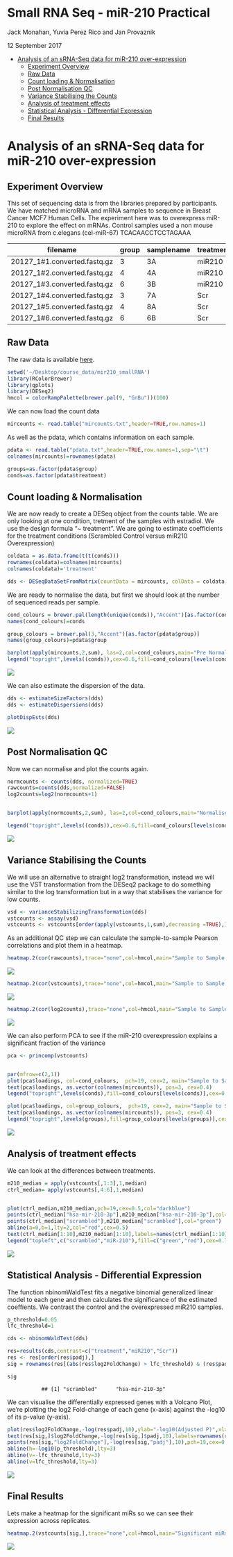 Small RNA Seq - miR-210 Practical
================
Jack Monahan, Yuvia Perez Rico and Jan Provaznik

12 September 2017

-   [Analysis of an sRNA-Seq data for miR-210 over-expression](#analysis-of-an-srna-seq-data-for-mir-210-over-expression)
    -   [Experiment Overview](#experiment-overview)
    -   [Raw Data](#raw-data)
    -   [Count loading & Normalisation](#count-loading-normalisation)
    -   [Post Normalisation QC](#post-normalisation-qc)
    -   [Variance Stabilising the Counts](#variance-stabilising-the-counts)
    -   [Analysis of treatment effects](#analysis-of-treatment-effects)
    -   [Statistical Analysis - Differential Expression](#statistical-analysis---differential-expression)
    -   [Final Results](#final-results)

Analysis of an sRNA-Seq data for miR-210 over-expression
========================================================

Experiment Overview
-------------------

This set of sequencing data is from the libraries prepared by participants. We have matched microRNA and mRNA samples to sequence in Breast Cancer MCF7 Human Cells. The experiment here was to overexpress miR-210 to explore the effect on mRNAs. Control samples used a non mouse microRNA from c.elegans (cel-miR-67) TCACAACCTCCTAGAAA

| filename                       | group | samplename | treatment | fullname          | 3p-ad               |
|--------------------------------|-------|------------|-----------|-------------------|---------------------|
| 20127\_1\#1.converted.fastq.gz | 3     | 3A         | miR210    | miRNA03\_MIR\_GR3 | TGGAATTCTCGGGTGCCAA |
| 20127\_1\#2.converted.fastq.gz | 4     | 4A         | miR210    | miRNA04\_MIR\_GR4 | TGGAATTCTCGGGTGCCAA |
| 20127\_1\#3.converted.fastq.gz | 6     | 3B         | miR210    | miRNA14\_MIR\_GR6 | TGGAATTCTCGGGTGCCAA |
| 20127\_1\#4.converted.fastq.gz | 3     | 7A         | Scr       | miRNA07\_SCR\_GR3 | TGGAATTCTCGGGTGCCAA |
| 20127\_1\#5.converted.fastq.gz | 4     | 8A         | Scr       | miRNA08\_SCR\_GR4 | TGGAATTCTCGGGTGCCAA |
| 20127\_1\#6.converted.fastq.gz | 6     | 6B         | Scr       | miRNA16\_SCR\_GR6 | TGGAATTCTCGGGTGCCAA |

Raw Data
--------

The raw data is available [here](http://wwwdev.ebi.ac.uk/enright-srv/courses/rna_cambridge_2017/course_counts/data).

``` r
setwd('~/Desktop/course_data/mir210_smallRNA')
library(RColorBrewer)
library(gplots)
library(DESeq2)
hmcol = colorRampPalette(brewer.pal(9, "GnBu"))(100)
```

We can now load the count data

``` r
mircounts <- read.table("mircounts.txt",header=TRUE,row.names=1)
```

As well as the pdata, which contains information on each sample.

``` r
pdata <- read.table("pdata.txt",header=TRUE,row.names=1,sep="\t")
colnames(mircounts)=rownames(pdata)

groups=as.factor(pdata$group)
conds=as.factor(pdata$treatment)
```

Count loading & Normalisation
-----------------------------

We are now ready to create a DESeq object from the counts table. We are only looking at one condition, tretment of the samples with estradiol. We use the design formula “~ treatment”. We are going to estimate coefficients for the treatment conditions (Scrambled Control versus miR210 Overexpression)

``` r
coldata = as.data.frame(t(t(conds)))
rownames(coldata)=colnames(mircounts)
colnames(coldata)='treatment'

dds <- DESeqDataSetFromMatrix(countData = mircounts, colData = coldata, design = ~ treatment)
```

We are ready to normalise the data, but first we should look at the number of sequenced reads per sample.

``` r
cond_colours = brewer.pal(length(unique(conds)),"Accent")[as.factor(conds)]
names(cond_colours)=conds

group_colours = brewer.pal(3,"Accent")[as.factor(pdata$group)]
names(group_colours)=pdata$group

barplot(apply(mircounts,2,sum), las=2,col=cond_colours,main="Pre Normalised Counts")
legend("topright",levels((conds)),cex=0.6,fill=cond_colours[levels(conds)])
```

![](small_RNASeq_files/figure-markdown_github/unnamed-chunk-4-1.png)

We can also estimate the dispersion of the data.

``` r
dds <- estimateSizeFactors(dds)
dds <- estimateDispersions(dds)

plotDispEsts(dds)
```

![](small_RNASeq_files/figure-markdown_github/unnamed-chunk-5-1.png)

Post Normalisation QC
---------------------

Now we can normalise and plot the counts again.

``` r
normcounts <- counts(dds, normalized=TRUE)
rawcounts=counts(dds,normalized=FALSE)
log2counts=log2(normcounts+1)


barplot(apply(normcounts,2,sum), las=2,col=cond_colours,main="Normalised Counts")

legend("topright",levels((conds)),cex=0.6,fill=cond_colours[levels(conds)])
```

![](small_RNASeq_files/figure-markdown_github/unnamed-chunk-6-1.png)

Variance Stabilising the Counts
-------------------------------

We will use an alternative to straight log2 transformation, instead we will use the VST transformation from the DESeq2 package to do something similar to the log transformation but in a way that stabilises the variance for low counts.

``` r
vsd <- varianceStabilizingTransformation(dds)
vstcounts <- assay(vsd)
vstcounts <- vstcounts[order(apply(vstcounts,1,sum),decreasing =TRUE),]
```

As an additional QC step we can calculate the sample-to-sample Pearson correlations and plot them in a heatmap.

``` r
heatmap.2(cor(rawcounts),trace="none",col=hmcol,main="Sample to Sample Correlation (Raw Counts)",cexRow=0.5,cexCol=0.5,RowSideColors=cond_colours, margins=c(9,7))
```

![](small_RNASeq_files/figure-markdown_github/unnamed-chunk-8-1.png)

``` r
heatmap.2(cor(vstcounts),trace="none",col=hmcol,main="Sample to Sample Correlation (VST)",cexRow=0.5,cexCol=0.5,RowSideColors=cond_colours, margins=c(9,7))
```

![](small_RNASeq_files/figure-markdown_github/unnamed-chunk-9-1.png)

``` r
heatmap.2(cor(log2counts),trace="none",col=hmcol,main="Sample to Sample Correlation (Log2)",cexRow=0.5,cexCol=0.5,RowSideColors=cond_colours, margins=c(9,7))
```

![](small_RNASeq_files/figure-markdown_github/unnamed-chunk-10-1.png)

We can also perform PCA to see if the miR-210 overexpression explains a significant fraction of the variance

``` r
pca <- princomp(vstcounts)


par(mfrow=c(2,1))
plot(pca$loadings, col=cond_colours,  pch=19, cex=2, main="Sample to Sample PCA (VST)")
text(pca$loadings, as.vector(colnames(mircounts)), pos=3, cex=0.4)
legend("topright",levels(conds),fill=cond_colours[levels(conds)],cex=0.4)

plot(pca$loadings, col=group_colours,  pch=19, cex=2, main="Sample to Sample PCA (VST)")
text(pca$loadings, as.vector(colnames(mircounts)), pos=3, cex=0.4)
legend("topright",levels(groups),fill=group_colours[levels(groups)],cex=0.4)
```

![](small_RNASeq_files/figure-markdown_github/unnamed-chunk-11-1.png)

Analysis of treatment effects
-----------------------------

We can look at the differences between treatments.

``` r
m210_median = apply(vstcounts[,1:3],1,median)
ctrl_median= apply(vstcounts[,4:6],1,median)


plot(ctrl_median,m210_median,pch=19,cex=0.5,col="darkblue")
points(ctrl_median["hsa-mir-210-3p"],m210_median["hsa-mir-210-3p"],col="red")
points(ctrl_median["scrambled"],m210_median["scrambled"],col="green")
abline(a=0,b=1,lty=2,col="red",cex=0.5)
text(ctrl_median[1:10],m210_median[1:10],labels=names(ctrl_median[1:10]),cex=0.4,pos=2)
legend("topleft",c("scrambled","miR-210"),fill=c("green","red"),cex=0.7)
```

![](small_RNASeq_files/figure-markdown_github/unnamed-chunk-12-1.png)

Statistical Analysis - Differential Expression
----------------------------------------------

The function nbinomWaldTest fits a negative binomial generalized linear model to each gene and then calculates the significance of the estimated coeffients. We contrast the control and the overexpressed miR210 samples.

``` r
p_threshold=0.05
lfc_threshold=1

cds <- nbinomWaldTest(dds)

res=results(cds,contrast=c("treatment","miR210","Scr"))
res <- res[order(res$padj),]
sig = rownames(res[(abs(res$log2FoldChange) > lfc_threshold) & (res$padj < p_threshold) & !is.na(res$padj),])

sig
```

               ## [1] "scrambled"      "hsa-mir-210-3p"

We can visualise the differentially expressed genes with a Volcano Plot, we’re plotting the log2 Fold-change of each gene (x-axis) against the -log10 of its p-value (y-axis).

``` r
plot(res$log2FoldChange,-log(res$padj,10),ylab="-log10(Adjusted P)",xlab="Log2 FoldChange",main=paste("Volcano Plot","ctrl v mir210"),pch=19,cex=0.4)      
text(res[sig,]$log2FoldChange,-log(res[sig,]$padj,10),labels=rownames(res[sig,]),pos=3,cex=0.6)
points(res[sig,"log2FoldChange"],-log(res[sig,"padj"],10),pch=19,cex=0.4,col="red")
abline(h=-log10(p_threshold),lty=3)
abline(v=-lfc_threshold,lty=3)
abline(v=lfc_threshold,lty=3) 
```

![](small_RNASeq_files/figure-markdown_github/unnamed-chunk-14-1.png)

Final Results
-------------

Lets make a heatmap for the significant miRs so we can see their expression across replicates.

``` r
heatmap.2(vstcounts[sig,],trace="none",col=hmcol,main="Significant miRs",cexRow=0.5,cexCol=0.5,ColSideColors=cond_colours, margins=c(9,7),Colv=FALSE,dendrogram="row")
```

![](small_RNASeq_files/figure-markdown_github/unnamed-chunk-15-1.png)

